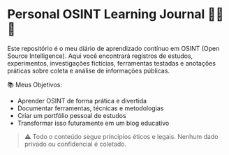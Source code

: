 # Personal OSINT Learning Journal 🕵️‍♂️📓

Este repositório é o meu diário de aprendizado contínuo em OSINT (Open Source Intelligence). Aqui você encontrará registros de estudos, experimentos, investigações fictícias, ferramentas testadas e anotações práticas sobre coleta e análise de informações públicas.

📚 Meus Objetivos:
- Aprender OSINT de forma prática e divertida
- Documentar ferramentas, técnicas e metodologias
- Criar um portfólio pessoal de estudos
- Transformar isso futuramente em um blog educativo

> ⚠️ Todo o conteúdo segue princípios éticos e legais. Nenhum dado privado ou confidencial é coletado.

